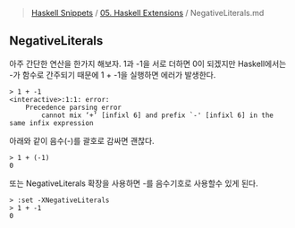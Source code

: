 > [Haskell Snippets](../README.md) / [05. Haskell Extensions](README.md) / NegativeLiterals.md
## NegativeLiterals
아주 간단한 연산을 한가지 해보자. 1과 -1을 서로 더하면 0이 되겠지만 Haskell에서는 -가 함수로 간주되기 때문에 1 + -1을 실행하면 에러가 발생한다.
```
> 1 + -1
<interactive>:1:1: error:
    Precedence parsing error
        cannot mix ‘+’ [infixl 6] and prefix `-' [infixl 6] in the same infix expression
```
아래와 같이 음수(-)를 괄호로 감싸면 괜찮다.
```
> 1 + (-1)
0
```
또는 NegativeLiterals 확장을 사용하면 -를 음수기호로 사용할수 있게 된다.
```
> :set -XNegativeLiterals
> 1 + -1
0
```
